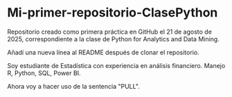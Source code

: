 # Mi-primer-repositorio-ClasePython

Repositorio creado como primera práctica en GitHub el 21 de agosto de 2025, correspondiente a la clase de Python for Analytics and Data Mining.



Añadí una nueva línea al README después de clonar el repositorio.



Soy estudiante de Estadística con experiencia en análisis financiero. Manejo R, Python, SQL, Power BI.



Ahora voy a hacer uso de la sentencia "PULL". 
